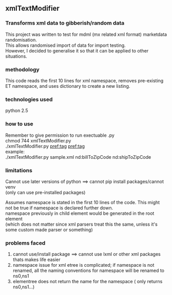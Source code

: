 ## xmlTextModifier
### Transforms xml data to gibberish/random data
This project was written to test for mdml (mx related xml format) marketdata randomisation.  
This allows randomised import of data for import testing.  
However, I decided to generalise it so that it can be applied to other situations.  

### methodology
This code reads the first 10 lines for xml namespace, removes pre-existing ET namespace, and uses dictionary to create a new listing.

### technologies used
python 2.5

### how to use
Remember to give permission to run exectuable .py  
chmod 744 xmlTextModifier.py  
./xmlTextModifier.py <xml> <decimal> <pref:tag> <pref:tag>    
example:  
./xmlTextModifier.py sample.xml nd:billToZipCode nd:shipToZipCode  

### limitations
Cannot use later versions of python ==> cannot pip install packages/cannot venv  
(only can use pre-installed packages)  

Assumes namespace is stated in the first 10 lines of the code. This might not be true if namespace is declared further down.  
namespace previously in child element would be generated in the root element   
(which does not matter since xml parsers treat this the same, unless it's some custom made parser or something)


### problems faced
1. cannot use/install package ==> cannot use lxml or other xml packages thats makes life easier  
2. namespace issue for xml etree is complicated; if namespace is not renamed, all the naming conventions for namespace will be renamed to ns0,ns1  
3. elementree does not return the name for the namespace ( only returns ns0,ns1...)  
